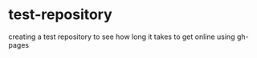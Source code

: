 test-repository
===============

creating a test repository to see how long it takes to get online using gh-pages

